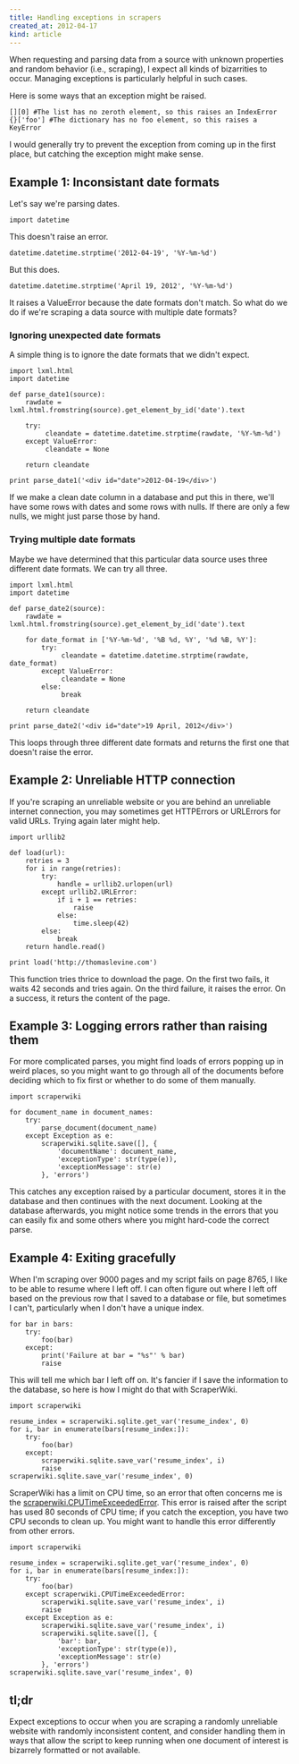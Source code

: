 ```yaml
---
title: Handling exceptions in scrapers
created_at: 2012-04-17
kind: article
---
```


When requesting and parsing data from a source with unknown properties
and random behavior (i.e., scraping), I expect all kinds of bizarrities to occur.
Managing exceptions is particularly helpful in such cases.

Here is some ways that an exception might be raised.

    [][0] #The list has no zeroth element, so this raises an IndexError
    {}['foo'] #The dictionary has no foo element, so this raises a KeyError

I would generally try to prevent the exception
from coming up in the first place,
but catching the exception might make sense.

Example 1: Inconsistant date formats
------
Let's say we're parsing dates.

    import datetime

This doesn't raise an error.

    datetime.datetime.strptime('2012-04-19', '%Y-%m-%d')

But this does.

    datetime.datetime.strptime('April 19, 2012', '%Y-%m-%d')

It raises a ValueError because the date formats don't match.
So what do we do if we're scraping a data source with multiple date formats?

### Ignoring unexpected date formats
A simple thing is to ignore the date formats that we didn't expect.

    import lxml.html
    import datetime

    def parse_date1(source):
        rawdate = lxml.html.fromstring(source).get_element_by_id('date').text

        try:
             cleandate = datetime.datetime.strptime(rawdate, '%Y-%m-%d')
        except ValueError:
             cleandate = None

        return cleandate

    print parse_date1('<div id="date">2012-04-19</div>')

If we make a clean date column in a database and put this in there,
we'll have some rows with dates and some rows with nulls. If there
are only a few nulls, we might just parse those by hand.

### Trying multiple date formats
Maybe we have determined that this particular data source uses
three different date formats. We can try all three.

    import lxml.html
    import datetime

    def parse_date2(source):
        rawdate = lxml.html.fromstring(source).get_element_by_id('date').text

        for date_format in ['%Y-%m-%d', '%B %d, %Y', '%d %B, %Y']:
            try:
                 cleandate = datetime.datetime.strptime(rawdate, date_format)
            except ValueError:
                 cleandate = None
            else:
                 break

        return cleandate

    print parse_date2('<div id="date">19 April, 2012</div>')

This loops through three different date formats and returns the first
one that doesn't raise the error.

Example 2: Unreliable HTTP connection
-----------
If you're scraping an unreliable website or you are behind
an unreliable internet connection, you may sometimes get
HTTPErrors or URLErrors for valid URLs. Trying again later
might help.

    import urllib2

    def load(url):
        retries = 3
        for i in range(retries):
            try:
                handle = urllib2.urlopen(url)
            except urllib2.URLError:
                if i + 1 == retries:
                    raise
                else:
                    time.sleep(42)
            else:
                break
        return handle.read()

    print load('http://thomaslevine.com')

This function tries thrice to download the page.
On the first two fails, it waits 42 seconds and tries again.
On the third failure, it raises the error.
On a success, it returs the content of the page.

Example 3: Logging errors rather than raising them
-----------
For more complicated parses, you might find loads
of errors popping up in weird places, so you might
want to go through all of the documents before deciding
which to fix first or whether to do some of them manually.

    import scraperwiki

    for document_name in document_names:
        try:
            parse_document(document_name)
        except Exception as e:
            scraperwiki.sqlite.save([], {
                'documentName': document_name,
                'exceptionType': str(type(e)),
                'exceptionMessage': str(e)
            }, 'errors')

This catches any exception raised by a particular document,
stores it in the database and then continues with the next document.
Looking at the database afterwards, you might notice some trends
in the errors that you can easily fix and some others where you
might hard-code the correct parse.

Example 4: Exiting gracefully
-----------

When I'm scraping over 9000 pages and my script fails
on page 8765, I like to be able to resume where I left off.
I can often figure out where I left off based on
the previous row that I saved to a database or file,
but sometimes I can't, particularly when I don't have
a unique index.

    for bar in bars:
        try:
            foo(bar)
        except:
            print('Failure at bar = "%s"' % bar)
            raise

This will tell me which bar I left off on.
It's fancier if I save the information to the database,
so here is how I might do that with ScraperWiki.

    import scraperwiki

    resume_index = scraperwiki.sqlite.get_var('resume_index', 0)
    for i, bar in enumerate(bars[resume_index:]):
        try:
            foo(bar)
        except:
            scraperwiki.sqlite.save_var('resume_index', i)
            raise
    scraperwiki.sqlite.save_var('resume_index', 0)

ScraperWiki has a limit on CPU time, so an error that often concerns me is the
[scraperwiki.CPUTimeExceededError](https://scraperwiki.com/docs/python/python_help_documentation/).
This error is raised after the script has used 80 seconds of CPU time;
if you catch the exception, you have two CPU seconds to clean up.
You might want to handle this error differently from other errors.

    import scraperwiki

    resume_index = scraperwiki.sqlite.get_var('resume_index', 0)
    for i, bar in enumerate(bars[resume_index:]):
        try:
            foo(bar)
        except scraperwiki.CPUTimeExceededError:
            scraperwiki.sqlite.save_var('resume_index', i)
            raise
        except Exception as e:
            scraperwiki.sqlite.save_var('resume_index', i)
            scraperwiki.sqlite.save([], {
                'bar': bar,
                'exceptionType': str(type(e)),
                'exceptionMessage': str(e)
            }, 'errors')
    scraperwiki.sqlite.save_var('resume_index', 0)

tl;dr
-------
Expect exceptions to occur when you are scraping a
randomly unreliable website with randomly inconsistent content,
and consider handling them in ways that allow the script
to keep running when one document of interest is bizarrely
formatted or not available.


